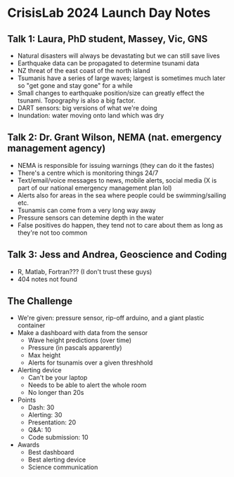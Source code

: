 # CrisisLab 2024 Launch Day Notes

## Talk 1: Laura, PhD student, Massey, Vic, GNS

- Natural disasters will always be devastating but we can still save lives
- Earthquake data can be propagated to determine tsunami data
- NZ threat of the east coast of the north island
- Tsumanis have a series of large waves; largest is sometimes much later so "get gone and stay gone" for a while
- Small changes to earthquake position/size can greatly effect the tsunami. Topography is also a big factor.
- DART sensors: big versions of what we're doing
- Inundation: water moving onto land which was dry

## Talk 2: Dr. Grant Wilson, NEMA (nat. emergency management agency)

- NEMA is responsible for issuing warnings (they can do it the fastes)
- There's a centre which is monitoring things 24/7
- Text/email/voice messages to news, mobile alerts, social media (X is part of our national emergency management plan lol)
- Alerts also for areas in the sea where people could be swimming/sailing etc.
- Tsunamis can come from a very long way away
- Pressure sensors can detemine depth in the water
- False positives do happen, they tend not to care about them as long as they're not too common

## Talk 3: Jess and Andrea, Geoscience and Coding

- R, Matlab, Fortran??? (I don't trust these guys)
- 404 notes not found

## The Challenge

- We're given: pressure sensor, rip-off arduino, and a giant plastic container
- Make a dashboard with data from the sensor
    - Wave height predictions (over time)
    - Pressure (in pascals apparently)
    - Max height
    - Alerts for tsunamis over a given threshhold
- Alerting device
    - Can't be your laptop
    - Needs to be able to alert the whole room
    - No longer than 20s
- Points
    - Dash: 30
    - Alerting: 30
    - Presentation: 20
    - Q&A: 10
    - Code submission: 10
- Awards
    - Best dashboard
    - Best alerting device
    - Science communication

